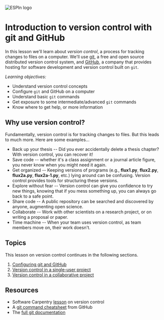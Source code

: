 ![ESPIn logo](https://github.com/csdms/espin/blob/main/media/ESPIn2021.png)

# Introduction to version control with git and GitHub

In this lesson we'll learn about *version control*,
a process for tracking changes to files on a computer.
We'll use [git](https://git-scm.com/),
a free and open source distributed version control system,
and [GitHub](https://github.com/),
a company that provides hosting for software development and version control
built on `git`.

*Learning objectives:*

* Understand version control concepts
* Configure `git` and GitHub on a computer
* Understand basic `git` commands
* Get exposure to some intermediate/advanced `git` commands
* Know where to get help, or more information


## Why use version control?

Fundamentally,
version control is for tracking changes to files.
But this leads to much more.
Here are some examples...

* Back up your thesis -- Did you ever accidentally delete
  a thesis chapter? With version control, you can recover it!
* Save code -- whether it's a class assignment or a journal article figure,
  you never know when you might need it again.
* Get organized -- Keeping versions of programs (e.g., **flux1.py**,
  **flux2.py**, **flux2a.py**, **flux2a-1.py**, etc.) lying around can
  be confusing. Version control provides tools for structuring these
  versions.
* Explore without fear -- Version control can give you confidence to try
  new things, knowing that if you mess something up, you can always go
  back to a safe point.
* Share code -- A public repository can be searched and discovered by
  anyone, augmenting open science.
* Collaborate -- Work with other scientists on a research project,
  or on writing a proposal or paper.
* Time machine -- When your team uses version control, as team members
  move on, their work doesn't.


## Topics

This lesson on version control continues in the following sections.

1. [Configuring git and GitHub](./configuring-git.md)
1. [Version control in a single-user project](./git-single-user-project.md)
1. [Version control in a collaborative project](./git-collaborative-project.md)


## Resources

* Software Carpentry [lesson](https://swcarpentry.github.io/git-novice/) on version control
* A [git command cheatsheet](https://education.github.com/git-cheat-sheet-education.pdf) from GitHub
* The [full git documentation](https://git-scm.com/docs)
